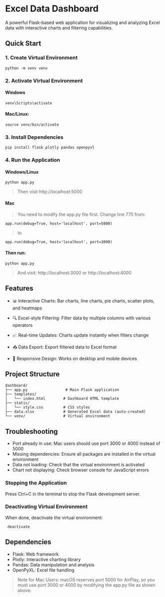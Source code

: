 # Excel Data Dashboard

A powerful Flask-based web application for visualizing and analyzing Excel data with interactive charts and filtering capabilities.

## Quick Start

### 1. Create Virtual Environment
```
python -m venv venv
```

### 2. Activate Virtual Environment
#### Windows
```
venv\Scripts\activate
```
#### Mac/Linux:
```
source venv/bin/activate
```

### 3. Install Dependencies
```
pip install flask plotly pandas openpyxl
```

### 4. Run the Application
#### Windows/Linux
```
python app.py
```
> Then visit http://localhost:5000

#### Mac
> You need to modify the app.py file first. Change line 775 from:

``` app.run(debug=True, host='localhost', port=5000) ```

> to

``` app.run(debug=True, host='localhost', port=3000) ```

#### Then run:
``` python app.py ```

> And visit: http://localhost:3000 or http://localhost:4000

## Features
- 📊 Interactive Charts: Bar charts, line charts, pie charts, scatter plots, and heatmaps

- 🔍 Excel-style Filtering: Filter data by multiple columns with various operators

- 📈 Real-time Updates: Charts update instantly when filters change

- 📥 Data Export: Export filtered data to Excel format

- 📱 Responsive Design: Works on desktop and mobile devices

## Project Structure

```
dashboard/
├── app.py                 # Main Flask application
├── templates/
│   └── index.html        # Dashboard HTML template
├── static/
│   └── style.css         # CSS styles
├── data.xlsx             # Generated Excel data (auto-created)
└── venv/                 # Virtual environment
```

## Troubleshooting
- Port already in use: Mac users should use port 3000 or 4000 instead of 5000
- Missing dependencies: Ensure all packages are installed in the virtual environment
- Data not loading: Check that the virtual environment is activated
- Chart not displaying: Check browser console for JavaScript errors

### Stopping the Application
Press Ctrl+C in the terminal to stop the Flask development server.

### Deactivating Virtual Environment
When done, deactivate the virtual environment:

``` deactivate```

## Dependencies
- Flask: Web framework
- Plotly: Interactive charting library
- Pandas: Data manipulation and analysis
- OpenPyXL: Excel file handling
> Note for Mac Users: macOS reserves port 5000 for AirPlay, so you must use port 3000 or 4000 by modifying the app.py file as shown above.

